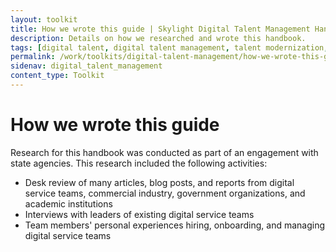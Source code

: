 ```yaml
---
layout: toolkit
title: How we wrote this guide | Skylight Digital Talent Management Handbook
description: Details on how we researched and wrote this handbook.
tags: [digital talent, digital talent management, talent modernization, guide]
permalink: /work/toolkits/digital-talent-management/how-we-wrote-this-guide/
sidenav: digital_talent_management
content_type: Toolkit
---
```


# How we wrote this guide

Research for this handbook was conducted as part of an engagement with state agencies. This research included the following activities:

- Desk review of many articles, blog posts, and reports from digital service teams, commercial industry, government organizations, and academic institutions
- Interviews with leaders of existing digital service teams
- Team members' personal experiences hiring, onboarding, and managing digital service teams
